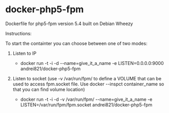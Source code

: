 docker-php5-fpm
===============

Dockerfile for php5-fpm version 5.4 built on Debian Wheezy

Instructions:

To start the containter you can choose between one of two modes:

1. Listen to IP
	
   - docker run -t -i -d --name=give_it_a_name -e LISTEN=0.0.0.0:9000 andrei821/docker-php5-fpm

2. Listen to socket (use -v /var/run/fpm/ to define a VOLUME that can be used to access fpm.socket file. Use docker --inspct container_name so that you can find volume location)
   
   - docker run -t -i -d -v /var/run/fpm/ --name=give_it_a_name -e LISTEN=/var/run/fpm/fpm.socket andrei821/docker-php5-fpm

